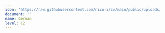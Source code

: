 ```yaml
---
icon: 'https://raw.githubusercontent.com/nico-i/cv/main/public/uploads/de.svg'
document: ''
name: German
level: C2
---
```



